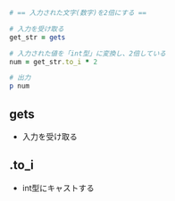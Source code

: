 ```ruby
# == 入力された文字(数字)を2倍にする ==

# 入力を受け取る
get_str = gets

# 入力された値を「int型」に変換し、2倍している
num = get_str.to_i * 2

# 出力
p num
```

## gets
- 入力を受け取る

## .to_i
- int型にキャストする
